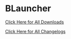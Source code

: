 # BLauncher
[Click Here for All Downloads](https://techarchives.rf.gd/home.html)

[Click Here for All Changelogs](https://techarchives.rf.gd/history.html)
